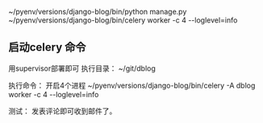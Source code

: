 ~/pyenv/versions/django-blog/bin/python manage.py  ~/pyenv/versions/django-blog/bin/celery  worker  -c  4  --loglevel=info

## 启动celery 命令
用supervisor部署即可
执行目录： 
~/git/dblog

执行命令： 开启4个进程
~/pyenv/versions/django-blog/bin/celery  -A  dblog  worker -c  4  --loglevel=info


测试： 发表评论即可收到邮件了。